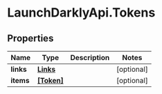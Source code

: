 # LaunchDarklyApi.Tokens

## Properties
Name | Type | Description | Notes
------------ | ------------- | ------------- | -------------
**links** | [**Links**](Links.md) |  | [optional] 
**items** | [**[Token]**](Token.md) |  | [optional] 


